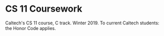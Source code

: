 # CS 11 Coursework
Caltech's CS 11 course, C track. Winter 2019. To current Caltech students: the Honor Code applies.
